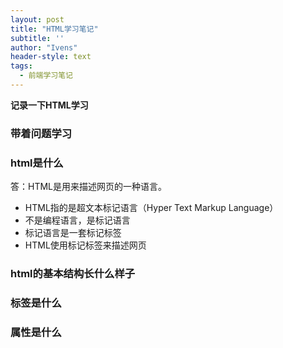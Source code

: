 ```yaml
---
layout: post
title: "HTML学习笔记"
subtitle: ''
author: "Ivens"
header-style: text
tags:
  - 前端学习笔记
---
```


**记录一下HTML学习**

### 带着问题学习

### html是什么

答：HTML是用来描述网页的一种语言。
- HTML指的是超文本标记语言（Hyper Text Markup Language）
- 不是编程语言，是标记语言
- 标记语言是一套标记标签
- HTML使用标记标签来描述网页

### html的基本结构长什么样子


### 标签是什么


### 属性是什么

